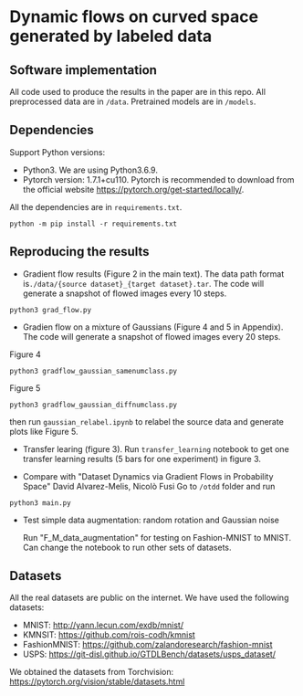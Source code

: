 # Dynamic flows on curved space generated by labeled data

## Software implementation
All code used to produce the results in the paper are in this repo. All preprocessed data are in `/data`. Pretrained models are in `/models`.

## Dependencies
Support Python versions:
- Python3. We are using Python3.6.9.
- Pytorch version: 1.7.1+cu110.
Pytorch is recommended to download from the official website https://pytorch.org/get-started/locally/.

All the dependencies are in `requirements.txt`.
```
python -m pip install -r requirements.txt
```

## Reproducing the results
- Gradient flow results (Figure 2 in the main text). The data path format is`./data/{source dataset}_{target dataset}.tar`. The code will generate a snapshot of flowed images every 10 steps.
```
python3 grad_flow.py
```
- Gradien flow on a mixture of Gaussians (Figure 4 and 5 in Appendix). The code will generate a snapshot of flowed images every 20 steps.

Figure 4
```
python3 gradflow_gaussian_samenumclass.py
```
Figure 5
```
python3 gradflow_gaussian_diffnumclass.py
```
then run `gaussian_relabel.ipynb` to relabel the source data and generate plots like Figure 5.

- Transfer learing (figure 3). Run `transfer_learning` notebook to get one transfer learning results (5 bars for one experiment) in figure 3.

- Compare with "Dataset Dynamics via Gradient Flows in Probability Space" David Alvarez-Melis, Nicolò Fusi
Go to `/otdd` folder and run
```
python3 main.py
```

- Test simple data augmentation: random rotation and Gaussian noise

    Run "F_M_data_augmentation" for testing on Fashion-MNIST to MNIST. Can change the notebook to run other sets of datasets.

## Datasets
All the real datasets are public on the internet. We have used the following datasets:
- MNIST: http://yann.lecun.com/exdb/mnist/
- KMNSIT: https://github.com/rois-codh/kmnist
- FashionMNIST: https://github.com/zalandoresearch/fashion-mnist
- USPS: https://git-disl.github.io/GTDLBench/datasets/usps_dataset/

We obtained the datasets from Torchvision: https://pytorch.org/vision/stable/datasets.html
